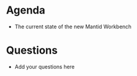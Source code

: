Agenda
======

* The current state of the new Mantid Workbench

Questions
=========

* Add your questions here
